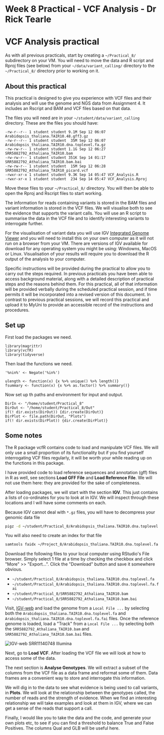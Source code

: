 # Week 8 Practical - VCF Analysis - Dr Rick Tearle


# VCF Analysis practical

As with all previous practicals, start by creating a `~/Practical_8/` subdirectory on your VM. You will need to move the data and R script and Rproj files (see below) from your `~/data/variant_calling/` directory to the `~/Practical_8/` directory prior to working on it. 

## About this practical

This practical is designed to give you experience with VCF files and their analysis and will use the genome and NGS data from Assignment 4. It includes an Rscript and BAM and VCF files based on that data.  

The files you will need are in your `~/student/data/variant_calling` directory. These are the files you should have:

```
-rw-r--r-- 1 student student 9.1M Sep 12 06:07 Arabidopsis_thaliana.TAIR10.48.gff3.gz
-rw-r--r-- 1 student student  35M Sep 12 06:07 Arabidopsis_thaliana.TAIR10.dna.toplevel.fa.gz
-rw-rw-r-- 1 student student 1.1G Sep 12 06:27 SRR5882792_Athaliana_TAIR10.bam
-rw-rw-r-- 1 student student 351K Sep 14 01:17 SRR5882792_Athaliana_TAIR10.bam.bai
-rw-rw-r-- 1 student student  15M Sep 12 06:28 SRR5882792_Athaliana_TAIR10_picard.vcf
-rwxr-xr-x 1 student student 9.3K Sep 14 05:47 VCF_Analysis.R
-rwxr-xr-x 1 student student  234 Sep 14 05:47 VCF_Analysis.Rproj

```

Move these files to your `~/Practical_8/` directory. You will then be able to open the Rproj and Rscript files to start working. 

The information for reads containing variants is stored in the BAM files and variant information is stored in the VCF files. We will visualise both to see the evidence that supports the variant calls. You will use an R script to summarise the data in the VCF file and to identify interesting variants to interrogate further. 

For the visualisation of variant data you will use IGV [Integrated Genome Viewer][1] and you will need to install this on your own computer as it will not run on a browser from your VM. There are versions of IGV available for download for any operating system you might be using: Windowns, MacOS or Linux. Visualisation of your results will require you to download the R output of the analysis to your computer. 

Specific instructions will be provided during the practical to allow you to carry out the steps required. In previous practicals you have been able to access background material, along with a detailed description of practical steps and the reasons behind them. For this practical, all of that information will be provided verbally during the scheduled practical session, and if time permits it will be incorporated into a revised version of this document. In contrast to previous practical sessions, we will record this practical and upload it to MyUni to provide an accessible record of the instructions and procedures. 

## Set up

First load the packages we need.

```{r, results='hide', eval = FALSE}
library(magrittr)
library(vcfR)
library(tidyverse)
```
Then load the functions we need.

```{r, results='hide', eval = FALSE}
'%nin%' <- Negate('%in%')

ulength <- function(x) {x %>% unique() %>% length()}
fsummary <- function(x) {x %>% as.factor() %>% summary()}
```

Now set up th paths and environment for input and output.

```{r results='hide', eval=FALSE}
DirIn <- "/home/student/Practical_8"
DirOut <- "/home/student/Practical_8/Out"
if(! dir.exists(DirOut)) {dir.create(DirOut)}
DirPlot <- file.path(DirOut, "Plots")
if(! dir.exists(DirPlot)) {dir.create(DirPlot)}
```


## Some notes
The R package vcfR contains code to load and manipulate VCF files. We will only use a small proportion of its functionality but if you find yourself interrogating VCF files regularly, it will be worth your while reading up on the functions in this package.

I have provided code to load reference sequences and annotation (gff) files in R as well, see sections **Load GFF File** and **Load Reference File**. We will not use them here: they are provided for the sake of completeness.

After loading packages, we will start with the section **IGV**. This just contains a lists of co-ordinates for you to look at in IGV. We will inspect through these locations and I will have some comments on each.

Because IGV cannot deal with `*.gz` files, you will have to decompress your genomic data file

```bash
pigz -d ~/student/Practical_8/Arabidopsis_thaliana.TAIR10.dna.toplevel.fa.gz
```
You will also need to create an index for that file

```bash
samtools faidx ~/Project_8/Arabidopsis_thaliana.TAIR10.dna.toplevel.fa
```

Download the following files to your local computer using RStudio's File browser.
Simply select 1 file at a time by checking the checkbox and click "More" >> "Export...".
Click the "Download" button and save it somewhere obvious.

* `~/student/Practical_8/Arabidopsis_thaliana.TAIR10.dna.toplevel.fa`
* `~/student/Practical_8/Arabidopsis_thaliana.TAIR10.dna.toplevel.fa.fai`
* `~/student/Practical_8/SRR5882792_Athaliana_TAIR10.bam`
* `~/student/Practical_8/SRR5882792_Athaliana_TAIR10.bam.bai`

Visit, [IGV-web](https://igv.org/app/) and load the genome from a `Local File ...` by selecting both the `Arabidopsis_thaliana.TAIR10.dna.toplevel.fa` and `Arabidopsis_thaliana.TAIR10.dna.toplevel.fa.fai` files.
Once the reference genome is loaded, load a "Track" from a `Local File ...` by selecting both the `SRR5882792_Athaliana_TAIR10.bam` and `SRR5882792_Athaliana_TAIR10.bam.bai` files.

![IGV-web SRR11140748 Illumina](images/SRR11140748-illumina.png)

Next, go to **Load VCF**. After loading the VCF file we will look at how to access some of the data.

The next section is **Analyse Genotypes**. We will extract a subset of the columns from the VCF file as a data frame and reformat some of them. Data frames are a convenient way to store and interrogate this information.

We will dig in to the data to see what evidence is being used to call variants, in **Plots**. We will look at the relationship between the genotypes called, the number of reads and the strength of evidence. When we find an interesting relationship we will take examples and look at them in IGV, where we can get a sense of the reads that support a call.

Finally, I would like you to take the data and the code, and generate your own plots etc, to see if you can find a threshold to balance True and False Positives. The columns Qual and GLB will be useful here.

[1]: https://software.broadinstitute.org/software/igv/
